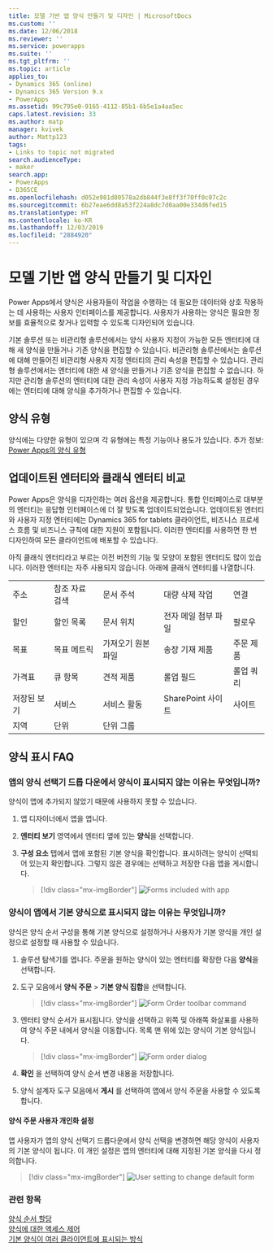```yaml
---
title: 모델 기반 앱 양식 만들기 및 디자인 | MicrosoftDocs
ms.custom: ''
ms.date: 12/06/2018
ms.reviewer: ''
ms.service: powerapps
ms.suite: ''
ms.tgt_pltfrm: ''
ms.topic: article
applies_to:
- Dynamics 365 (online)
- Dynamics 365 Version 9.x
- PowerApps
ms.assetid: 99c795e0-9165-4112-85b1-6b5e1a4aa5ec
caps.latest.revision: 33
ms.author: matp
manager: kvivek
author: Mattp123
tags:
- Links to topic not migrated
search.audienceType:
- maker
search.app:
- PowerApps
- D365CE
ms.openlocfilehash: d052e981d80578a2db844f3e8ff3f70ff0c07c2c
ms.sourcegitcommit: 6b27eae6dd8a53f224a8dc7d0aa00e334d6fed15
ms.translationtype: HT
ms.contentlocale: ko-KR
ms.lasthandoff: 12/03/2019
ms.locfileid: "2884920"
---
```

# <a name="create-and-design-model-driven-app-forms"></a>모델 기반 앱 양식 만들기 및 디자인 

Power Apps에서 양식은 사용자들이 작업을 수행하는 데 필요한 데이터와 상호 작용하는 데 사용하는 사용자 인터페이스를 제공합니다. 사용자가 사용하는 양식은 필요한 정보를 효율적으로 찾거나 입력할 수 있도록 디자인되어 있습니다. 

기본 솔루션 또는 비관리형 솔루션에서는 양식 사용자 지정이 가능한 모든 엔터티에 대해 새 양식을 만들거나 기존 양식을 편집할 수 있습니다. 비관리형 솔루션에서는 솔루션에 대해 만들어진 비관리형 사용자 지정 엔터티의 관리 속성을 편집할 수 있습니다.
관리형 솔루션에서는 엔터티에 대한 새 양식을 만들거나 기존 양식을 편집할 수 없습니다. 하지만 관리형 솔루션의 엔터티에 대한 관리 속성이 사용자 지정 가능하도록 설정된 경우에는 엔터티에 대해 양식을 추가하거나 편집할 수 있습니다. 
  

<a name="BKMK_TypesOfForms"></a> 
## <a name="type-of-forms"></a>양식 유형
양식에는 다양한 유형이 있으며 각 유형에는 특정 기능이나 용도가 있습니다. 추가 정보: [Power Apps의 양식 유형](types-forms.md)  

  
<a name="BKMK_FormDifferencesByEntity"></a>   
## <a name="updated-versus-classic-entities"></a>업데이트된 엔터티와 클래식 엔터티 비교  
Power Apps은 양식을 디자인하는 여러 옵션을 제공합니다. 통합 인터페이스로 대부분의 엔터티는 응답형 인터페이스에 더 잘 맞도록 업데이트되었습니다. 업데이트된 엔터티와 사용자 지정 엔터티에는 Dynamics 365 for tablets 클라이언트, 비즈니스 프로세스 흐름 및 비즈니스 규칙에 대한 지원이 포함됩니다. 이러한 엔터티를 사용하면 한 번 디자인하여 모든 클라이언트에 배포할 수 있습니다.  
  
아직 클래식 엔터티라고 부르는 이전 버전의 기능 및 모양이 포함된 엔터티도 많이 있습니다. 이러한 엔터티는 자주 사용되지 않습니다. 아래에 클래식 엔터티를 나열합니다.  
  
||||||  
|-|-|-|-|-|  
|주소|참조 자료 검색|문서 주석|대량 삭제 작업|연결|  
|할인|할인 목록|문서 위치|전자 메일 첨부 파일|팔로우|  
|목표|목표 메트릭|가져오기 원본 파일|송장 기재 제품|주문 제품|  
|가격표|큐 항목|견적 제품|롤업 필드|롤업 쿼리|  
|저장된 보기|서비스|서비스 활동|SharePoint 사이트|사이트|  
|지역|단위|단위 그룹|||  
  
## <a name="form-display-faq"></a>양식 표시 FAQ

### <a name="why-is-my-form-not-visible-in-the-form-selector-drop-down-in-my-app"></a>앱의 양식 선택기 드롭 다운에서 양식이 표시되지 않는 이유는 무엇입니까?
양식이 앱에 추가되지 않았기 때문에 사용하지 못할 수 있습니다.
1. 앱 디자이너에서 앱을 엽니다.
2. **엔터티 보기** 영역에서 엔터티 옆에 있는 **양식**을 선택합니다.
3. **구성 요소** 탭에서 앱에 포함된 기본 양식을 확인합니다. 표시하려는 양식이 선택되어 있는지 확인합니다. 그렇지 않은 경우에는 선택하고 저장한 다음 앱을 게시합니다.

   > [!div class="mx-imgBorder"] 
   > ![](media/forms-included-in-app.png "Forms included with app")
   
### <a name="why-isnt-my-form-displayed-as-the-default-form-in-the-app"></a>양식이 앱에서 기본 양식으로 표시되지 않는 이유는 무엇입니까?
양식은 양식 순서 구성을 통해 기본 양식으로 설정하거나 사용자가 기본 양식을 개인 설정으로 설정할 때 사용할 수 있습니다.
1. 솔루션 탐색기를 엽니다. 주문을 원하는 양식이 있는 엔터티를 확장한 다음 **양식**을 선택합니다.
2. 도구 모음에서 **양식 주문** > **기본 양식 집합**을 선택합니다. 

   > [!div class="mx-imgBorder"] 
   > ![](media/form-order-toolbar.png "Form Order toolbar command")
   
3. 엔터티 양식 순서가 표시됩니다. 양식을 선택하고 위쪽 및 아래쪽 화살표를 사용하여 양식 주문 내에서 양식을 이동합니다. 목록 맨 위에 있는 양식이 기본 양식입니다. 

   > [!div class="mx-imgBorder"] 
   > ![](media/form-order-dialog.png "Form order dialog")
   
4. **확인** 을 선택하여 양식 순서 변경 내용을 저장합니다.
5. 양식 설계자 도구 모음에서 **게시** 를 선택하여 앱에서 양식 주문을 사용할 수 있도록 합니다.
 
#### <a name="form-order-user-personalization-setting"></a>양식 주문 사용자 개인화 설정
앱 사용자가 앱의 양식 선택기 드롭다운에서 양식 선택을 변경하면 해당 양식이 사용자의 기본 양식이 됩니다. 이 개인 설정은 앱의 엔터티에 대해 지정된 기본 양식을 다시 정의합니다.

   > [!div class="mx-imgBorder"] 
   > ![](media/change-form-user-setting.png "User setting to change default form")
   
### <a name="related-topics"></a>관련 항목  
    
[양식 순서 할당](assign-form-order.md) <br />
[양식에 대한 액세스 제어](control-access-forms.md) <br />
[기본 양식이 여러 클라이언트에 표시되는 방식](main-form-presentations.md) <br />
